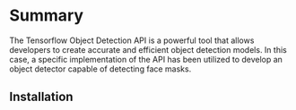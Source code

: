 # Summary 

The Tensorflow Object Detection API is a powerful tool that allows developers to create accurate and efficient object detection models. In this case, a specific implementation of the API has been utilized to develop an object detector capable of detecting face masks.

## Installation


